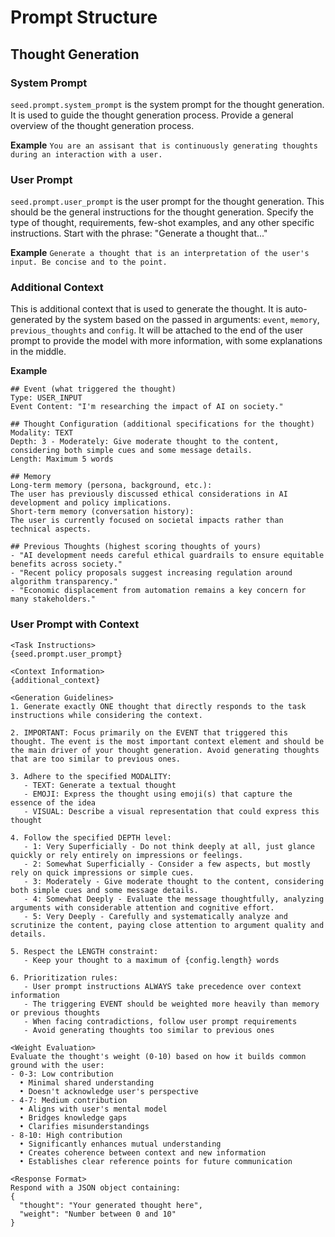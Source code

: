 # Prompt Structure


## Thought Generation


### System Prompt
`seed.prompt.system_prompt` is the system prompt for the thought generation. 
It is used to guide the thought generation process. Provide a general overview of the thought generation process. 

**Example**
`You are an assisant that is continuously generating thoughts during an interaction with a user.`


### User Prompt
`seed.prompt.user_prompt` is the user prompt for the thought generation. 
This should be the general instructions for the thought generation. 
Specify the type of thought, requirements, few-shot examples, and any other specific instructions.
Start with the phrase: "Generate a thought that..."

**Example**
`Generate a thought that is an interpretation of the user's input. Be concise and to the point.`


### Additional Context
This is additional context that is used to generate the thought.
It is auto-generated by the system based on the passed in arguments: `event`, `memory`, `previous_thoughts` and `config`.
It will be attached to the end of the user prompt to provide the model with more information, with some explanations in the middle.

**Example**
```
## Event (what triggered the thought)
Type: USER_INPUT
Event Content: "I'm researching the impact of AI on society."

## Thought Configuration (additional specifications for the thought)
Modality: TEXT
Depth: 3 - Moderately: Give moderate thought to the content, considering both simple cues and some message details.
Length: Maximum 5 words

## Memory 
Long-term memory (persona, background, etc.): 
The user has previously discussed ethical considerations in AI development and policy implications.
Short-term memory (conversation history): 
The user is currently focused on societal impacts rather than technical aspects.

## Previous Thoughts (highest scoring thoughts of yours)
- "AI development needs careful ethical guardrails to ensure equitable benefits across society."
- "Recent policy proposals suggest increasing regulation around algorithm transparency."
- "Economic displacement from automation remains a key concern for many stakeholders."
```


### User Prompt with Context
```
<Task Instructions>
{seed.prompt.user_prompt}

<Context Information>
{additional_context}

<Generation Guidelines>
1. Generate exactly ONE thought that directly responds to the task instructions while considering the context.

2. IMPORTANT: Focus primarily on the EVENT that triggered this thought. The event is the most important context element and should be the main driver of your thought generation. Avoid generating thoughts that are too similar to previous ones.

3. Adhere to the specified MODALITY:
   - TEXT: Generate a textual thought
   - EMOJI: Express the thought using emoji(s) that capture the essence of the idea
   - VISUAL: Describe a visual representation that could express this thought
   
4. Follow the specified DEPTH level:
   - 1: Very Superficially - Do not think deeply at all, just glance quickly or rely entirely on impressions or feelings.
   - 2: Somewhat Superficially - Consider a few aspects, but mostly rely on quick impressions or simple cues.
   - 3: Moderately - Give moderate thought to the content, considering both simple cues and some message details.
   - 4: Somewhat Deeply - Evaluate the message thoughtfully, analyzing arguments with considerable attention and cognitive effort.
   - 5: Very Deeply - Carefully and systematically analyze and scrutinize the content, paying close attention to argument quality and details.

5. Respect the LENGTH constraint:
   - Keep your thought to a maximum of {config.length} words

6. Prioritization rules:
   - User prompt instructions ALWAYS take precedence over context information
   - The triggering EVENT should be weighted more heavily than memory or previous thoughts
   - When facing contradictions, follow user prompt requirements
   - Avoid generating thoughts too similar to previous ones

<Weight Evaluation>
Evaluate the thought's weight (0-10) based on how it builds common ground with the user:
- 0-3: Low contribution
  • Minimal shared understanding
  • Doesn't acknowledge user's perspective
- 4-7: Medium contribution
  • Aligns with user's mental model
  • Bridges knowledge gaps
  • Clarifies misunderstandings
- 8-10: High contribution
  • Significantly enhances mutual understanding
  • Creates coherence between context and new information
  • Establishes clear reference points for future communication

<Response Format>
Respond with a JSON object containing:
{
  "thought": "Your generated thought here",
  "weight": "Number between 0 and 10"
}
```


